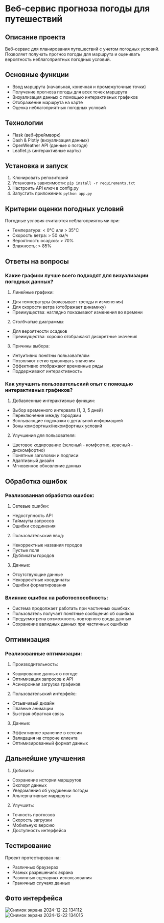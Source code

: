 # Веб-сервис прогноза погоды для путешествий

## Описание проекта
Веб-сервис для планирования путешествий с учетом погодных условий. Позволяет получать прогноз погоды для маршрута и оценивать вероятность неблагоприятных погодных условий.

## Основные функции
- Ввод маршрута (начальная, конечная и промежуточные точки)
- Получение прогноза погоды для всех точек маршрута
- Визуализация данных с помощью интерактивных графиков
- Отображение маршрута на карте
- Оценка неблагоприятных погодных условий

## Технологии
- Flask (веб-фреймворк)
- Dash & Plotly (визуализация данных)
- OpenWeather API (данные о погоде)
- Leaflet.js (интерактивные карты)

## Установка и запуск
1. Клонировать репозиторий
2. Установить зависимости: `pip install -r requirements.txt`
3. Настроить API ключ в config.py
4. Запустить приложение: `python app.py`

## Критерии оценки погодных условий
Погодные условия считаются неблагоприятными при:
- Температура: < 0°C или > 35°C
- Скорость ветра: > 50 км/ч
- Вероятность осадков: > 70%
- Влажность: > 85%

## Ответы на вопросы

### Какие графики лучше всего подходят для визуализации погодных данных?

1. Линейные графики:
- Для температуры (показывает тренды и изменения)
- Для скорости ветра (отображает динамику)
- Преимущества: наглядно показывают изменения во времени

2. Столбчатые диаграммы:
- Для вероятности осадков
- Преимущества: хорошо отображают дискретные значения

3. Причины выбора:
- Интуитивно понятны пользователям
- Позволяют легко сравнивать значения
- Эффективно отображают временные ряды
- Поддерживают интерактивность

### Как улучшить пользовательский опыт с помощью интерактивных графиков?

1. Добавленные интерактивные функции:
- Выбор временного интервала (1, 3, 5 дней)
- Переключение между городами
- Всплывающие подсказки с детальной информацией
- Зоны комфортных/некомфортных условий

2. Улучшения для пользователя:
- Цветовое кодирование (зеленый - комфортно, красный - дискомфортно)
- Понятные заголовки и подписи
- Адаптивный дизайн
- Мгновенное обновление данных

## Обработка ошибок

### Реализованная обработка ошибок:
1. Сетевые ошибки:
- Недоступность API
- Таймауты запросов
- Ошибки соединения

2. Пользовательский ввод:
- Некорректные названия городов
- Пустые поля
- Дубликаты городов

3. Данные:
- Отсутствующие данные
- Некорректные координаты
- Ошибки форматирования

### Влияние ошибок на работоспособность:
- Система продолжает работать при частичных ошибках
- Пользователь получает понятные сообщения об ошибках
- Предусмотрена возможность повторного ввода данных
- Сохранение валидных данных при частичных ошибках

## Оптимизация

### Реализованные оптимизации:
1. Производительность:
- Кэширование данных о погоде
- Оптимизация запросов к API
- Асинхронная загрузка графиков

2. Пользовательский интерфейс:
- Отзывчивый дизайн
- Плавные анимации
- Быстрая обратная связь

3. Данные:
- Эффективное хранение в сессии
- Валидация на стороне клиента
- Оптимизированный формат данных

## Дальнейшие улучшения
1. Добавить:
- Сохранение истории маршрутов
- Экспорт данных
- Уведомления об ухудшении погоды
- Альтернативные маршруты

2. Улучшить:
- Точность прогнозов
- Скорость загрузки
- Мобильную версию
- Доступность интерфейса

## Тестирование
Проект протестирован на:
- Различных браузерах
- Разных разрешениях экрана
- Различных сценариях использования
- Граничных случаях данных

## Фото интерфейса
![Снимок экрана 2024-12-22 134112](https://github.com/user-attachments/assets/ad246335-829f-42bd-9752-cf26b8a21a9e)
![Снимок экрана 2024-12-22 134015](https://github.com/user-attachments/assets/b2ea02de-54f5-4f4c-9444-4be995f4b3e5)

